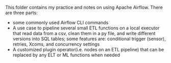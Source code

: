 This folder contains my practice and notes on using Apache Airflow. There are three parts:
- some commonly used Airflow CLI commands
- A use case to pipeline several small ETL functions on a local executor that read data from a csv, clean them in a py file, and write different versions into SQL tables; some features are: conditional trigger (sensor), retries, Xcoms, and concurrency settings
- A customized plugin operator(i.e. nodes on an ETL pipeline) that can be replaced by any ELT or ML functions when needed